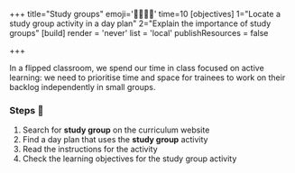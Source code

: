 +++
title="Study groups"
emoji='🫱🏾‍🫲🏿'
time=10
[objectives]
    1="Locate a study group activity in a day plan"
    2="Explain the importance of study groups"
[build]
  render = 'never'
  list = 'local'
  publishResources = false

+++

In a flipped classroom, we spend our time in class focused on active learning: we need to prioritise time and space for trainees to work on their backlog independently in small groups.

### Steps 👣

1. Search for **study group** on the curriculum website
1. Find a day plan that uses the **study group** activity
1. Read the instructions for the activity
1. Check the learning objectives for the study group activity
